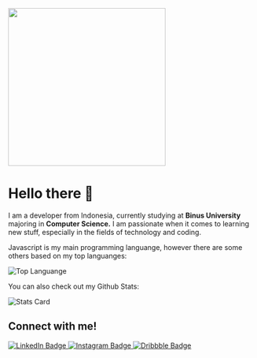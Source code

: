 <div id="header" align="left">
  <img src="https://media.giphy.com/media/qgQUggAC3Pfv687qPC/giphy.gif" width="320"/>
  <h1>Hello there 👋</h1>
  <p>I am a developer from Indonesia, currently studying at <b>Binus University</b> majoring in <b>Computer Science.</b> I am passionate when it comes to learning new stuff, especially in the fields of technology and coding.</p>
  <p>Javascript is my main programming languange, however there are some others based on my top languanges:</p>
  <img src="https://github-readme-stats.vercel.app/api/top-langs/?username=ervin-sungkono&layout=compact&hide=html,blade&theme=react" alt="Top Languange"/>
  <p>You can also check out my Github Stats:</p>
  <img src="https://github-readme-stats.vercel.app/api/?username=ervin-sungkono&hide=prs&show_icons=true&count_private=true&theme=react" alt="Stats Card"/>
  <h2>Connect with me!</h2>
  <div id="badges">
    <a href="https://www.linkedin.com/in/ervin-cahyadinata-sungkono-970a691b6/">
      <img src="https://img.shields.io/badge/LinkedIn-blue?style=for-the-badge&logo=linkedin&logoColor=white" alt="LinkedIn Badge"/>
    </a>
    <a href="https://www.instagram.com/ervin.cs_09/">
      <img src="https://img.shields.io/badge/Instagram-blueviolet?style=for-the-badge&logo=instagram&logoColor=white" alt="Instagram Badge"/>
    </a>
    <a href="https://dribbble.com/ErvinCS">
      <img src="https://img.shields.io/badge/Dribbble-orange?style=for-the-badge&logo=dribbble&logoColor=white" alt="Dribbble Badge"/>
    </a>
  </div>
</div>
